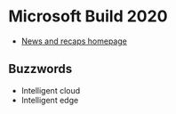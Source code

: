 # Microsoft Build 2020
* [News and recaps homepage](https://youtu.be/nt_Uy59cK3k)

## Buzzwords
* Intelligent cloud
* Intelligent edge